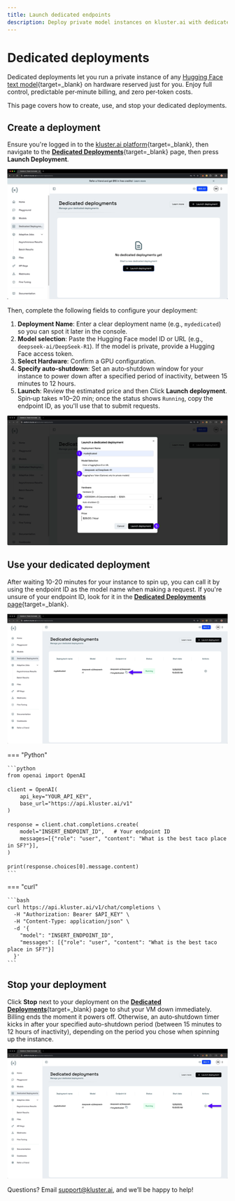 ```yaml
---
title: Launch dedicated endpoints
description: Deploy private model instances on kluster.ai with dedicated hardware, full control, and transparent per-hour pricing. No per-token fees, just predictable costs.
---
```


# Dedicated deployments

Dedicated deployments let you run a private instance of any [Hugging Face text model](https://huggingface.co/models){target=\_blank} on hardware reserved just for you. Enjoy full control, predictable per‑minute billing, and zero per‑token costs.

This page covers how to create, use, and stop your dedicated deployments.

## Create a deployment

Ensure you're logged in to the [kluster.ai platform](https://platform.kluster.ai){target=\_blank}, then navigate to the [**Dedicated Deployments**](https://platform.kluster.ai/dedicated-deployments){target=\_blank} page, then press **Launch Deployment**.

![Launch deployment](/images/get-started/dedicated-endpoints/dedicated-1.webp)

Then, complete the following fields to configure your deployment:

1. **Deployment Name**: Enter a clear deployment name (e.g., `mydedicated`) so you can spot it later in the console.
2. **Model selection**: Paste the Hugging Face model ID or URL (e.g., `deepseek-ai/DeepSeek-R1`). If the model is private, provide a Hugging Face access token.
3. **Select Hardware**: Confirm a GPU configuration.
4. **Specify auto-shutdown**: Set an auto‑shutdown window for your instance to power down after a specified period of inactivity, between 15 minutes to 12 hours. 
4. **Launch**: Review the estimated price and then Click **Launch deployment**. Spin‑up takes ≈10–20 min; once the status shows `Running`, copy the endpoint ID, as you'll use that to submit requests. 

![Configure deployment](/images/get-started/dedicated-endpoints/dedicated-2.webp)


## Use your dedicated deployment

After waiting 10-20 minutes for your instance to spin up, you can call it by using the endpoint ID as the model name when making a request. If you're unsure of your endpoint ID, look for it in the [**Dedicated Deployments** page](https://platform.kluster.ai/dedicated-deployments){target=\_blank}.

![Copy endpoint ID](/images/get-started/dedicated-endpoints/dedicated-3.webp)

=== "Python"

    ```python
    from openai import OpenAI

    client = OpenAI(
        api_key="YOUR_API_KEY",
        base_url="https://api.kluster.ai/v1"
    )

    response = client.chat.completions.create(
        model="INSERT_ENDPOINT_ID",   # Your endpoint ID
        messages=[{"role": "user", "content": "What is the best taco place in SF?"}],
    )

    print(response.choices[0].message.content)
    ```

=== "curl"

    ```bash
    curl https://api.kluster.ai/v1/chat/completions \
      -H "Authorization: Bearer $API_KEY" \
      -H "Content-Type: application/json" \
      -d '{
        "model": "INSERT_ENDPOINT_ID",
        "messages": [{"role": "user", "content": "What is the best taco place in SF?"}]
      }'
    ```

## Stop your deployment

Click **Stop** next to your deployment on the [**Dedicated Deployments**](https://platform.kluster.ai/dedicated-deployments){target=\_blank} page to shut your VM down immediately. Billing ends the moment it powers off. Otherwise, an auto‑shutdown timer kicks in after your specified auto-shutdown period (between 15 minutes to 12 hours of inactivity), depending on the period you chose when spinning up the instance. 

![Stop deployment](/images/get-started/dedicated-endpoints/dedicated-4.webp)

Questions? Email [support@kluster.ai](mailto:support@kluster.ai), and we’ll be happy to help!
